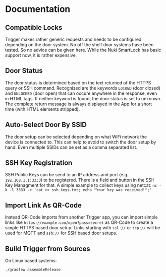 # Documentation

## Compatible Locks

Trigger makes rather generic requests and needs to be configured depending on the door system. No off the shelf door systems have been tested. So no advice can be given here. While the Nuki SmartLock has basic support now, it is rather expensive.

## Door Status

The door status is determined based on the text returned of the HTTPS query or SSH command. Recognized are the keywords `LOCKED` (door closed) and `UNLOCKED` (door open) that can occure anywhere in the response, even in HTML tags. If neither keyword is found, the door status is set to unknown. The complete return message is always displayed in the App for a short time (with HTML elements stripped).

## Auto-Select Door By SSID

The door setup can be selected depending on what WiFi network the device is connected to. This can help to avoid to switch the door setup by hand. Even multiple SSIDs can be set as a comma separated list.

## SSH Key Registration

SSH Public Keys can be send to an IP address and port (e.g. `192.168.1.1:3333`) to be registered. There is a field and button in the SSH Key Managment for that. A simple example to collect keys using netcat: `nc -k -l 3333 -c 'cat >> ssh_keys.txt; echo "Your key was received!";'`

## Import Link As QR-Code

Instead QR-Code imports from another Trigger app, you can import simple links like `https://example.com/open?pass=secret` as QR-Code to create a simple HTTPS based door setup. Links starting with `ssl://` or `tcp://` will be used for MQTT and `ssh://` for SSH based door setups.

## Build Trigger from Sources

On Linux based systems:

```
./gradlew assembleRelease
```
